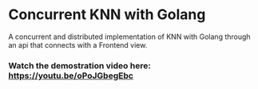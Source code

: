 # Concurrent KNN with Golang
A concurrent and distributed implementation of KNN with Golang through an api that connects with a Frontend view. 

### Watch the demostration video here: https://youtu.be/oPoJGbegEbc
